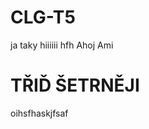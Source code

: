 
# CLG-T5



ja taky
hiiiiii
 hfh
 Ahoj Ami
 

<html>

<head>
<title>tridsetrneji</title>
</head>

<body>
<div>
<h1>TŘIĎ ŠETRNĚJI</h1>
</div>
</body>

</html>

oihsfhaskjfsaf